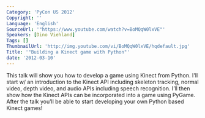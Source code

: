 ```yaml
---
Category: 'PyCon US 2012'
Copyright: ''
Language: 'English'
SourceUrl: '"https://www.youtube.com/watch?v=BoMQqW0lxVE"'
Speakers: [Dino Viehland]
Tags: []
ThumbnailUrl: 'http://img.youtube.com/vi/BoMQqW0lxVE/hqdefault.jpg'
Title: '"Building a Kinect game with Python"'
date: '2012-03-10'
---
```

This talk will show you how to develop a game using Kinect from Python. I'll
start w/ an introduction to the Kinect API including skeleton tracking, normal
video, depth video, and audio APIs including speech recognition. I’ll then
show how the Kinect APIs can be incorporated into a game using PyGame. After
the talk you’ll be able to start developing your own Python based Kinect
games!

